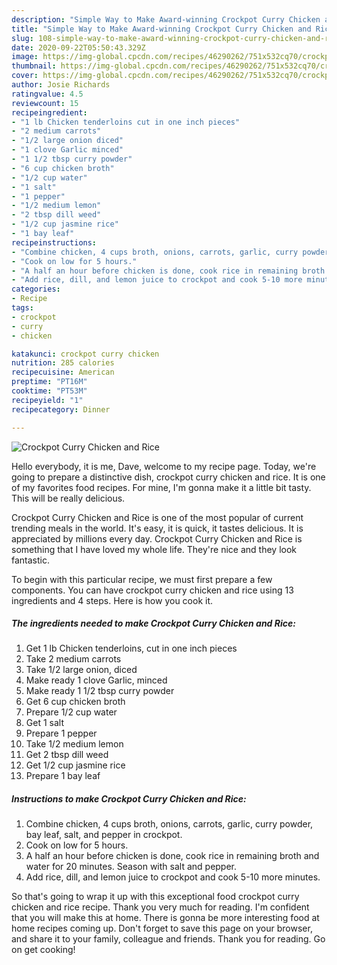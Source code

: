 ```yaml
---
description: "Simple Way to Make Award-winning Crockpot Curry Chicken and Rice"
title: "Simple Way to Make Award-winning Crockpot Curry Chicken and Rice"
slug: 108-simple-way-to-make-award-winning-crockpot-curry-chicken-and-rice
date: 2020-09-22T05:50:43.329Z
image: https://img-global.cpcdn.com/recipes/46290262/751x532cq70/crockpot-curry-chicken-and-rice-recipe-main-photo.jpg
thumbnail: https://img-global.cpcdn.com/recipes/46290262/751x532cq70/crockpot-curry-chicken-and-rice-recipe-main-photo.jpg
cover: https://img-global.cpcdn.com/recipes/46290262/751x532cq70/crockpot-curry-chicken-and-rice-recipe-main-photo.jpg
author: Josie Richards
ratingvalue: 4.5
reviewcount: 15
recipeingredient:
- "1 lb Chicken tenderloins cut in one inch pieces"
- "2 medium carrots"
- "1/2 large onion diced"
- "1 clove Garlic minced"
- "1 1/2 tbsp curry powder"
- "6 cup chicken broth"
- "1/2 cup water"
- "1 salt"
- "1 pepper"
- "1/2 medium lemon"
- "2 tbsp dill weed"
- "1/2 cup jasmine rice"
- "1 bay leaf"
recipeinstructions:
- "Combine chicken, 4 cups broth, onions, carrots, garlic, curry powder, bay leaf, salt, and pepper in crockpot."
- "Cook on low for 5 hours."
- "A half an hour before chicken is done, cook rice in remaining broth and water for 20 minutes. Season with salt and pepper."
- "Add rice, dill, and lemon juice to crockpot and cook 5-10 more minutes."
categories:
- Recipe
tags:
- crockpot
- curry
- chicken

katakunci: crockpot curry chicken 
nutrition: 285 calories
recipecuisine: American
preptime: "PT16M"
cooktime: "PT53M"
recipeyield: "1"
recipecategory: Dinner

---
```



![Crockpot Curry Chicken and Rice](https://img-global.cpcdn.com/recipes/46290262/751x532cq70/crockpot-curry-chicken-and-rice-recipe-main-photo.jpg)

Hello everybody, it is me, Dave, welcome to my recipe page. Today, we're going to prepare a distinctive dish, crockpot curry chicken and rice. It is one of my favorites food recipes. For mine, I'm gonna make it a little bit tasty. This will be really delicious.



Crockpot Curry Chicken and Rice is one of the most popular of current trending meals in the world. It's easy, it is quick, it tastes delicious. It is appreciated by millions every day. Crockpot Curry Chicken and Rice is something that I have loved my whole life. They're nice and they look fantastic.


To begin with this particular recipe, we must first prepare a few components. You can have crockpot curry chicken and rice using 13 ingredients and 4 steps. Here is how you cook it.

<!--inarticleads1-->

##### The ingredients needed to make Crockpot Curry Chicken and Rice:

1. Get 1 lb Chicken tenderloins, cut in one inch pieces
1. Take 2 medium carrots
1. Take 1/2 large onion, diced
1. Make ready 1 clove Garlic, minced
1. Make ready 1 1/2 tbsp curry powder
1. Get 6 cup chicken broth
1. Prepare 1/2 cup water
1. Get 1 salt
1. Prepare 1 pepper
1. Take 1/2 medium lemon
1. Get 2 tbsp dill weed
1. Get 1/2 cup jasmine rice
1. Prepare 1 bay leaf




<!--inarticleads2-->

##### Instructions to make Crockpot Curry Chicken and Rice:

1. Combine chicken, 4 cups broth, onions, carrots, garlic, curry powder, bay leaf, salt, and pepper in crockpot.
1. Cook on low for 5 hours.
1. A half an hour before chicken is done, cook rice in remaining broth and water for 20 minutes. Season with salt and pepper.
1. Add rice, dill, and lemon juice to crockpot and cook 5-10 more minutes.




So that's going to wrap it up with this exceptional food crockpot curry chicken and rice recipe. Thank you very much for reading. I'm confident that you will make this at home. There is gonna be more interesting food at home recipes coming up. Don't forget to save this page on your browser, and share it to your family, colleague and friends. Thank you for reading. Go on get cooking!
